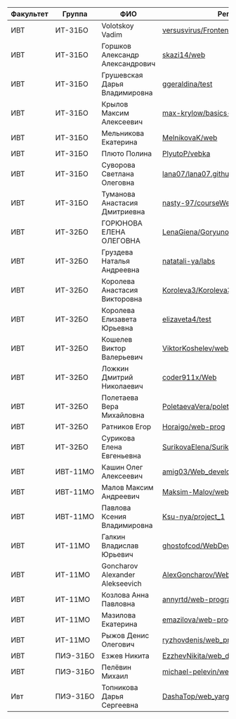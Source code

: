 Факультет | Группа   | ФИО                               | Репозиторий
----------|----------|-----------------------------------|---------------
ИВТ       | ИТ-31БО  | Volotskoy Vadim                   | [versusvirus/FrontendUniversity](https://github.com/versusvirus/FrontendUniversity)
ИВТ       | ИТ-31БО  | Горшков Александр Александрович   | [skazi14/web](https://github.com/skazi14/web)
ИВТ       | ИТ-31БО  | Грушевская Дарья Владимировна     | [ggeraldina/test](https://github.com/ggeraldina/test)
ИВТ       | ИТ-31БО  | Крылов Максим Алексеевич          | [max-krylow/basics-of-web](https://github.com/max-krylow/basics-of-web)
ИВТ       | ИТ-31БО  | Мельникова Екатерина              | [MelnikovaK/web](https://github.com/MelnikovaK/web)
ИВТ       | ИТ-31БО  | Плюто Полина                      | [PlyutoP/vebka](https://github.com/PlyutoP/vebka)
ИВТ       | ИТ-31БО  | Суворова Светлана Олеговна        | [lana07/lana07.github.io](https://github.com/lana07/lana07.github.io)
ИВТ       | ИТ-31БО  | Туманова Анастасия Дмитриевна     | [nasty-97/courseWeb](https://github.com/nasty-97/courseWeb)
ИВТ       | ИТ-32БО  | ГОРЮНОВА ЕЛЕНА ОЛЕГОВНА           | [LenaGiena/Goryunova_Elena](https://github.com/LenaGiena/Goryunova_Elena)
ИВТ       | ИТ-32БО  | Груздева Наталья Андреевна        | [natatali-ya/labs](https://github.com/natatali-ya/labs)
ИВТ       | ИТ-32БО  | Королева Анастасия Викторовна     | [Koroleva3/Koroleva3](https://github.com/Koroleva3/Koroleva3)
ИВТ       | ИТ-32БО  | Королева Елизавета Юрьевна        | [elizaveta4/test](https://github.com/elizaveta4/test)
ИВТ       | ИТ-32БО  | Кошелев Виктор Валерьевич         | [ViktorKoshelev/web-depelopment](https://github.com/ViktorKoshelev/web-depelopment)
ИВТ       | ИТ-32БО  | Ложкин Дмитрий Николаевич         | [coder911x/Web](https://github.com/coder911x/Web)
ИВТ       | ИТ-32БО  | Полетаева Вера Михайловна         | [PoletaevaVera/poletaevavera](https://github.com/PoletaevaVera/poletaevavera)
ИВТ       | ИТ-32БО  | Ратников Егор                     | [Horaigo/web-prog](https://github.com/Horaigo/web-prog)
ИВТ       | ИТ-32БО  | Сурикова Елена Евгеньевна         | [SurikovaElena/Surikova1](https://github.com/SurikovaElena/Surikova1)
ИВТ       | ИВТ-11МО | Кашин Олег Алексеевич             | [amig03/Web_development](https://github.com/amig03/Web_development)
ИВТ       | ИВТ-11МО | Малов Максим Андреевич            | [Maksim-Malov/web](https://github.com/Maksim-Malov/web)
ИВТ       | ИВТ-11МО | Павлова Ксения Владимировна       | [Ksu-nya/project_1](https://github.com/Ksu-nya/project_1)
ИВТ       | ИТ-11МО  | Галкин Владислав Юрьевич          | [ghostofcod/WebDevelopment](https://github.com/ghostofcod/WebDevelopment)
ИВТ       | ИТ-11МО  | Goncharov Alexander Alekseevich   | [AlexGoncharov/WebDevelopmentNatelaCourse](https://github.com/AlexGoncharov/WebDevelopmentNatelaCourse)
ИВТ       | ИТ-11МО  | Козлова Анна Павловна             | [annyrtd/web-programming](https://github.com/annyrtd/web-programming)
ИВТ       | ИТ-11МО  | Мазилова Екатерина                | [emazilova/web-programming](https://github.com/emazilova/web-programming)
ИВТ       | ИТ-11МО  | Рыжов Денис Олегович              | [ryzhovdenis/web_programming](https://github.com/ryzhovdenis/web_programming)
ИВТ       | ПИЭ-31БО | Езжев Никита                      | [EzzhevNikita/web_development](https://github.com/EzzhevNikita/web_development)
ИВТ       | ПИЭ-31БО | Пелёвин Михаил                    | [michael-pelevin/webdevelopment](https://github.com/michael-pelevin/webdevelopment)
Ивт       | ПИЭ-31БО | Топникова Дарья Сергеевна         | [DashaTop/web_yargu](https://github.com/DashaTop/web_yargu)
